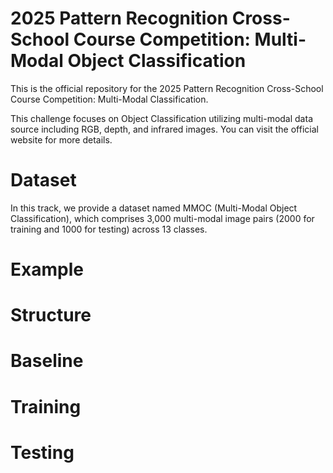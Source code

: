 # 2025 Pattern Recognition Cross-School Course Competition: Multi-Modal Object Classification
This is the official repository for the 2025 Pattern Recognition Cross-School Course Competition: Multi-Modal Classification.

This challenge focuses on Object Classification utilizing multi-modal data source including RGB, depth, and infrared images. You can visit the official website for more details.

# Dataset
In this track, we provide a dataset named MMOC (Multi-Modal Object Classification), which comprises 3,000 multi-modal image pairs (2000 for training and 1000 for testing) across 13 classes.

# Example

# Structure

# Baseline

# Training

# Testing

